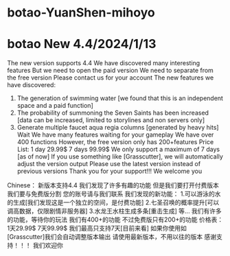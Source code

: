 # botao-YuanShen-mihoyo
# botao New 4.4/2024/1/13
The new version supports 4.4
We have discovered many interesting features
But we need to open the paid version
We need to separate from the free version
Please contact us for your account
The new features we have discovered:
1. The generation of swimming water [we found that this is an independent space and a paid function]
2. The probability of summoning the Seven Saints has been increased [data can be increased, limited to storylines and non servers only]
3. Generate multiple faucet aqua regia columns [generated by heavy hits]
Wait
We have many features waiting for your gameplay
We have over 400 functions
However, the free version only has 200+features
Price List:
1 day 29.99$
7 days 99.99$
We only support a maximum of 7 days [as of now]
If you use something like [Grasscutter], we will automatically adjust the version output
Please use the latest version instead of previous versions
Thank you for your support!!!
We welcome you

Chinese：
新版本支持4.4
我们发现了许多有趣的功能
但是我们要打开付费版本
我们要与免费版分割
您的账号请与我们联系
我们发现的新功能：
1.可以游泳的水的生成[我们发现这是一个独立的空间，是付费功能]
2.七圣召唤的概率提升[可以调高数据，仅限剧情非服务器]
3.水龙王水柱生成多条[重击生成]
等...
我们有许多的功能，等待你的玩法
我们有400+的功能
不过免费版只有200+的功能
价格表：
1天29.99$
7天99.99$
我们最高只支持7天[目前来看]
如果你使用如[Grasscutter]我们会自动调整版本输出
请使用最新版本，不用以往的版本
感谢支持！！！
我们欢迎你
